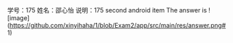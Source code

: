 
学号：175
姓名：邵心怡
说明：175 second android item
The answer is ![image](https://github.com/xinyihaha/1/blob/Exam2/app/src/main/res/answer.png# 1)
